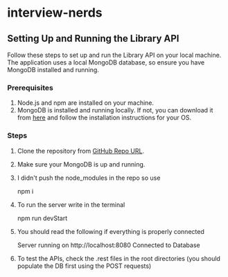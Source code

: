# interview-nerds
## Setting Up and Running the Library API

Follow these steps to set up and run the Library API on your local machine. The application uses a local MongoDB database, so ensure you have MongoDB installed and running.

### Prerequisites

1. Node.js and npm are installed on your machine.
2. MongoDB is installed and running locally. If not, you can download it from [here](https://www.mongodb.com/try/download/community) and follow the installation instructions for your OS.

### Steps

1. Clone the repository from [GitHub Repo URL](your-github-repo-url).
2. Make sure your MongoDB is up and running.
3. I didn't push the node_modules in the repo so use

   npm i

4. To run the server write in the terminal
   
   npm run devStart

5. You should read the following if everything is properly connected

    Server running on http://localhost:8080
    Connected to Database

6. To test the APIs, check the .rest files in the root directories (you should populate the DB first using the POST requests)
